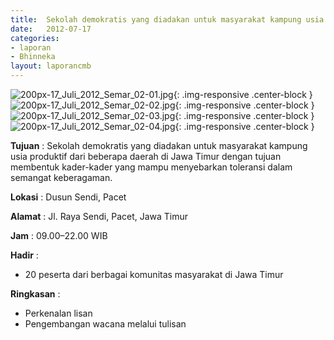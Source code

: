 ```yaml
---	
title: 	Sekolah demokratis yang diadakan untuk masyarakat kampung usia produktif dari beberapa daerah di Jawa Timur dengan tujuan membentuk kader-kader yang mampu menyebarkan toleransi dalam semangat keberagaman.
date: 	2012-07-17
categories:	
- laporan	
- Bhinneka	
layout: laporancmb	
---	
```

	
![200px-17_Juli_2012_Semar_02-01.jpg](/uploads/200px-17_Juli_2012_Semar_02-01.jpg){: .img-responsive .center-block }
![200px-17_Juli_2012_Semar_02-02.jpg](/uploads/200px-17_Juli_2012_Semar_02-02.jpg){: .img-responsive .center-block }
![200px-17_Juli_2012_Semar_02-03.jpg](/uploads/200px-17_Juli_2012_Semar_02-03.jpg){: .img-responsive .center-block }
![200px-17_Juli_2012_Semar_02-04.jpg](/uploads/200px-17_Juli_2012_Semar_02-04.jpg){: .img-responsive .center-block }

	
**Tujuan** :	Sekolah demokratis yang diadakan untuk masyarakat kampung usia produktif dari beberapa daerah di Jawa Timur dengan tujuan membentuk kader-kader yang mampu menyebarkan toleransi dalam semangat keberagaman.
	
**Lokasi** :	Dusun Sendi, Pacet
	
**Alamat** : 	Jl. Raya Sendi, Pacet, Jawa Timur
	
**Jam** :	09.00–22.00 WIB
	
**Hadir** :	
*	20 peserta dari berbagai komunitas masyarakat di Jawa Timur

**Ringkasan** :	
*	Perkenalan lisan
*	Pengembangan wacana melalui tulisan
